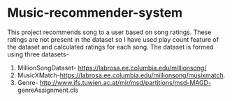 # Music-recommender-system

This project recommends song to a user based on song ratings. These ratings are not present in the dataset so I have used play count feature of the dataset and calculated ratings for each song. The dataset is formed using three datasets-
1. MillionSongDataset- https://labrosa.ee.columbia.edu/millionsong/
2. MusicXMatch-https://labrosa.ee.columbia.edu/millionsong/musixmatch.
3. Genre- http://www.ifs.tuwien.ac.at/mir/msd/partitions/msd-MAGD- genreAssignment.cls
